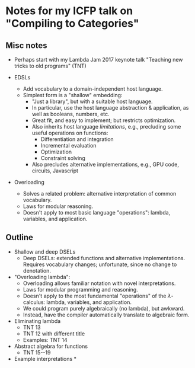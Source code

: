 # Notes for my ICFP talk on "Compiling to Categories"

## Misc notes

*   Perhaps start with my Lambda Jam 2017 keynote talk "Teaching new tricks to old programs" (TNT)

*   EDSLs
    *   Add vocabulary to a domain-independent host language.
    *   Simplest form is a "shallow" embedding:
        *   "Just a library", but with a suitable host language.
        *   In particular, use the host language abstraction & application, as well as booleans, numbers, etc.
        *   Great fit, and easy to implement; but restricts optimization.
        *   Also inherits host language *limitations*, e.g., precluding some useful operations on functions:
            *   Differentiation and integration
            *   Incremental evaluation
            *   Optimization
            *   Constraint solving
        *   Also precludes alternative implementations, e.g., GPU code, circuits, Javascript
*   Overloading
    *   Solves a related problem: alternative interpretation of common vocabulary.
    *   Laws for modular reasoning.
    *   Doesn't apply to most basic language "operations": lambda, variables, and application.

## Outline

*   Shallow and deep DSELs
    *   Deep DSELs: extended functions and alternative implementations.
        Requires vocabulary changes; unfortunate, since no change to denotation.
*   "Overloading lambda":
    *   Overloading allows familiar notation with novel interpretations.
    *   Laws for modular programming and reasoning.
    *   Doesn't apply to the most fundamental "operations" of the $\lambda$-calculus: lambda, variables, and application.
    *   We could program purely algebraically (no lambda), but awkward.
    *   Instead, have the compiler automatically translate to algebraic form.
*   Eliminating lambda
    *   TNT 13
    *   TNT 12 with different title
    *   Examples: TNT 14
*   Abstract algebra for functions
    *   TNT 15--19
*   Example interpretations
    *   
